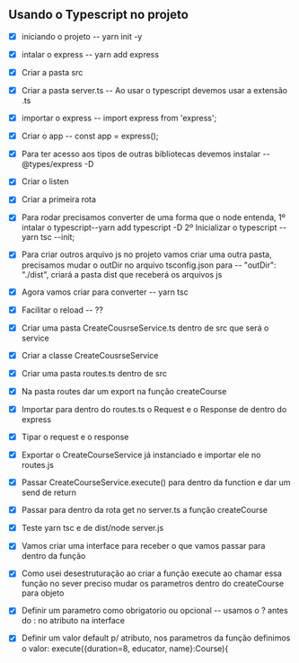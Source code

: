 ## Usando o Typescript no projeto
- [x] iniciando o projeto -- yarn init -y
- [x] intalar o express --  yarn add express
- [x] Criar a pasta src
- [x] Criar a pasta server.ts -- Ao usar o typescript devemos usar a extensão .ts
- [x] importar o express -- import express from 'express';
- [x] Criar o app -- const app = express();
- [x] Para ter acesso aos tipos de outras bibliotecas devemos instalar -- @types/express -D
- [x] Criar o listen
- [x] Criar a primeira rota
- [x] Para rodar precisamos converter de uma forma que o node entenda, 1º intalar o typescript--yarn add typescript -D
2º Inicializar o typescript -- yarn tsc --init; 
- [x] Para criar outros arquivo js no projeto vamos criar uma outra pasta, precisamos mudar o outDir no arquivo tsconfig.json para --  "outDir": "./dist", criará a pasta dist que receberá os arquivos js 
- [x] Agora vamos criar para converter -- yarn tsc
- [x] Facilitar o reload -- ??
- [x] Criar uma pasta CreateCousrseService.ts dentro de src que será o service
- [x] Criar a classe CreateCousrseService
- [x] Criar uma pasta routes.ts dentro de src
- [x] Na pasta routes dar um export na função createCourse
- [x] Importar para dentro do routes.ts o Request e o Response de dentro do express
- [x] Tipar o request e o response
- [x] Exportar o CreateCourseService já instanciado e importar ele no routes.js 
- [x] Passar CreateCourseService.execute() para dentro da function e dar um send de return
- [x] Passar para dentro da rota get no server.ts a função createCourse 
- [x] Teste yarn tsc e de dist/node server.js

- [x] Vamos criar uma interface para receber o que vamos passar para dentro da função
- [x] Como usei desestruturação ao criar a função execute ao chamar essa função no sever preciso mudar os parametros  dentro do createCourse para objeto

- [x] Definir um parametro como obrigatorio ou opcional -- usamos o ? antes do : no atributo na interface
- [x] Definir um valor default p/ atributo, nos parametros da função definimos o valor: execute({duration=8, educator, name}:Course){
